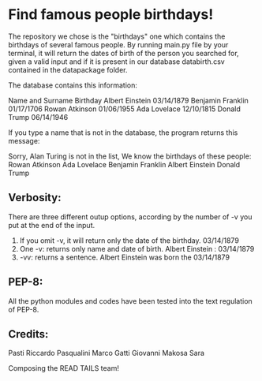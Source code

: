 # Find famous people birthdays!
The repository we chose is the "birthdays" one which contains the birthdays of several famous people.
By running main.py file by your terminal, it will return the dates of birth of the person you searched for, given a valid input and if it is present in our database databirth.csv contained in the datapackage folder.

The database contains this information:

Name and Surname	Birthday
Albert Einstein	03/14/1879
Benjamin Franklin	01/17/1706
Rowan Atkinson	01/06/1955
Ada Lovelace	12/10/1815
Donald Trump	06/14/1946

If you type a name that is not in the database, the program returns this message:

Sorry, Alan Turing is not in the list, 
We know the birthdays of these people:
Rowan Atkinson
Ada Lovelace
Benjamin Franklin
Albert Einstein
Donald Trump

## Verbosity:
There are three different outup options, according by the number of -v you put at the end of the input.

1) If you omit -v, it will return only the date of the birthday. 03/14/1879
2) One -v: returns only name and date of birth. Albert Einstein : 03/14/1879
3) -vv: returns a sentence. Albert Einstein was born the 03/14/1879


## PEP-8:
All the python modules and codes have been tested into the text regulation of PEP-8.

## Credits:
Pasti Riccardo
Pasqualini Marco
Gatti Giovanni
Makosa Sara

Composing the READ TAILS team!
